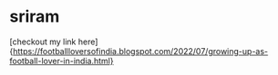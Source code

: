 # sriram
[checkout my link here]  {https://footballloversofindia.blogspot.com/2022/07/growing-up-as-football-lover-in-india.html}

